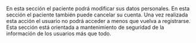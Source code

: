 En esta sección el paciente podrá modificar sus datos personales. En esta sección el paciente también puede cancelar su cuenta. Una vez realizada esta acción el usuario no podrá acceder a menos que vuelva a registrarse. Esta sección está orientada a mantenimiento de seguridad de la información de los usuarios más que todo.
